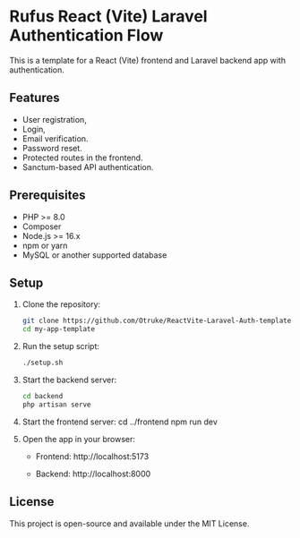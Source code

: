 # Rufus React (Vite) Laravel Authentication Flow

This is a template for a React (Vite) frontend and Laravel backend app with authentication.

## Features
- User registration, 
- Login,
- Email verification.
- Password reset.
- Protected routes in the frontend.
- Sanctum-based API authentication.

## Prerequisites
- PHP >= 8.0
- Composer
- Node.js >= 16.x
- npm or yarn
- MySQL or another supported database

## Setup

1. Clone the repository:
   ```bash
   git clone https://github.com/Otruke/ReactVite-Laravel-Auth-template.git
   cd my-app-template

2. Run the setup script:
    ```bash
    ./setup.sh

3. Start the backend server:
    ```bash
    cd backend
    php artisan serve

4. Start the frontend server:
    cd ../frontend
    npm run dev

5. Open the app in your browser:
    - Frontend: http://localhost:5173

    - Backend: http://localhost:8000

## License
This project is open-source and available under the MIT License.




